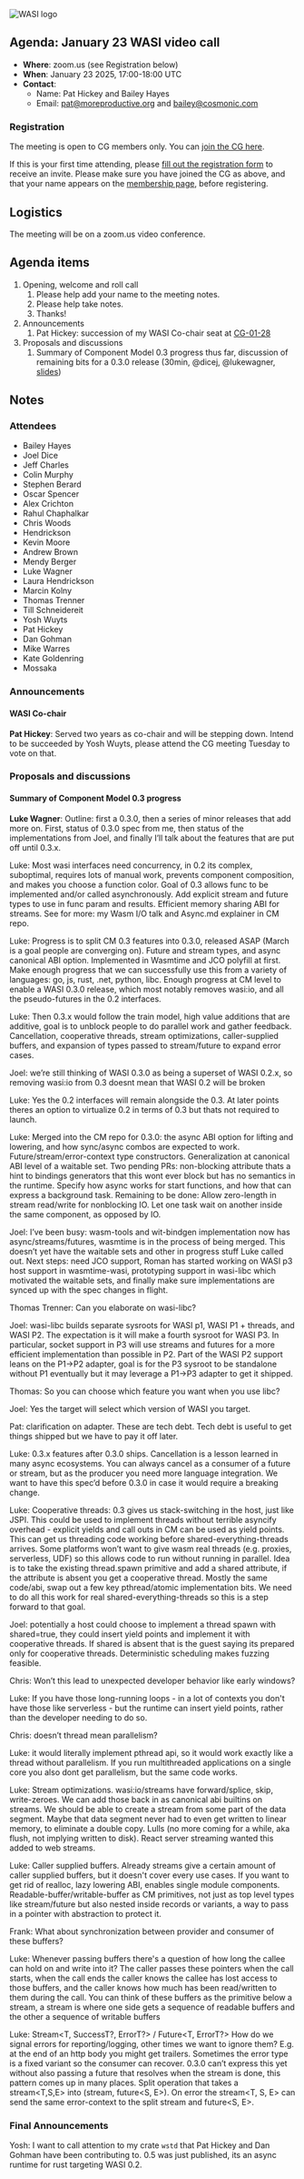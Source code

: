 ![WASI logo](https://raw.githubusercontent.com/WebAssembly/WASI/main/WASI.png)

## Agenda: January 23 WASI video call

- **Where**: zoom.us (see Registration below)
- **When**: January 23 2025, 17:00-18:00 UTC
- **Contact**:
  - Name: Pat Hickey and Bailey Hayes
  - Email: pat@moreproductive.org and bailey@cosmonic.com

### Registration

The meeting is open to CG members only. You can [join the CG here](https://www.w3.org/community/webassembly/).

If this is your first time attending, please [fill out the registration form](https://docs.google.com/forms/d/e/1FAIpQLSdpO6Lp2L_dZ2_oiDgzjKx7pb7s2YYHjeSIyfHWZZGSKoZKWQ/viewform?usp=sf_link) to receive an invite. Please make sure you have joined the CG as above, and that your name appears on the [membership page](https://www.w3.org/community/webassembly/participants), before registering.


## Logistics

The meeting will be on a zoom.us video conference.

## Agenda items

1. Opening, welcome and roll call
    1. Please help add your name to the meeting notes.
    1. Please help take notes.
    1. Thanks!
1. Announcements
    1. Pat Hickey: succession of my WASI Co-chair seat at [CG-01-28](../../main/2025/CG-01=2028.md)
1. Proposals and discussions
    1. Summary of Component Model 0.3 progress thus far, discussion of remaining bits for a 0.3.0 release (30min, @dicej, @lukewagner, [slides](https://docs.google.com/presentation/d/1Is0yTZ13xuw5UjbbUH_h33HVqVEjDV3XDzQFWmUHolg))

## Notes

### Attendees

- Bailey Hayes
- Joel Dice
- Jeff Charles
- Colin Murphy
- Stephen Berard
- Oscar Spencer
- Alex Crichton
- Rahul Chaphalkar
- Chris Woods
- Hendrickson
- Kevin Moore
- Andrew Brown
- Mendy Berger
- Luke Wagner
- Laura Hendrickson
- Marcin Kolny
- Thomas Trenner
- Till Schneidereit
- Yosh Wuyts
- Pat Hickey
- Dan Gohman
- Mike Warres
- Kate Goldenring
- Mossaka

### Announcements

#### WASI Co-chair

**Pat Hickey**: Served two years as co-chair and will be stepping down. Intend to be succeeded by Yosh Wuyts, please attend the CG meeting Tuesday to vote on that.

### Proposals and discussions

#### Summary of Component Model 0.3 progress

**Luke Wagner**: Outline: first a 0.3.0, then a series of minor releases that add more on. First, status of 0.3.0 spec from me, then status of the implementations from Joel, and finally I’ll talk about the features that are put off until 0.3.x.

Luke: Most wasi interfaces need concurrency, in 0.2 its complex, suboptimal, requires lots of manual work, prevents component composition, and makes you choose a function color. Goal of 0.3 allows func to be implemented and/or called asynchronously. Add explicit stream and future types to use in func param and results. Efficient memory sharing ABI for streams. See for more: my Wasm I/O talk and Async.md explainer in CM repo.

Luke: Progress is to split CM 0.3 features into 0.3.0, released ASAP (March is a goal people are converging on). Future and stream types, and async canonical ABI option. Implemented in Wasmtime and JCO polyfill at first. Make enough progress that we can successfully use this from a variety of languages: go, js, rust, .net, python, libc. Enough progress at CM level to enable a WASI 0.3.0 release, which most notably removes wasi:io, and all the pseudo-futures in the 0.2 interfaces.

Luke: Then 0.3.x would follow the train model, high value additions that are additive, goal is to unblock people to do parallel work and gather feedback. Cancellation, cooperative threads, stream optimizations, caller-supplied buffers, and expansion of types passed to stream/future to expand error cases.

Joel: we’re still thinking of WASI 0.3.0 as being a superset of WASI 0.2.x, so removing wasi:io from 0.3 doesnt mean that WASI 0.2 will be broken

Luke: Yes the 0.2 interfaces will remain alongside the 0.3. At later points theres an option to virtualize 0.2 in terms of 0.3 but thats not required to launch.

Luke: Merged into the CM repo for 0.3.0: the async ABI option for lifting and lowering, and how sync/async combos are expected to work. Future/stream/error-context type constructors. Generalization at canonical ABI level of a waitable set. Two pending PRs: non-blocking attribute thats a hint to bindings generators that this wont ever block but has no semantics in the runtime. Specify how async works for start functions, and how that can express a background task. Remaining to be done: Allow zero-length in stream read/write for nonblocking IO. Let one task wait on another inside the same component, as opposed by IO.

Joel: I’ve been busy: wasm-tools and wit-bindgen implementation now has async/streams/futures, wasmtime is in the process of being merged. This doesn’t yet have the waitable sets and other in progress stuff Luke called out. Next steps: need JCO support, Roman has started working on WASI p3 host support in wasmtime-wasi, prototyping support in wasi-libc which motivated the waitable sets, and finally make sure implementations are synced up with the spec changes in flight.

Thomas Trenner: Can you elaborate on wasi-libc?

Joel: wasi-libc builds separate sysroots for WASI p1, WASI P1 + threads, and WASI P2. The expectation is it will make a fourth sysroot for WASI P3. In particular, socket support in P3 will use streams and futures for a more efficient implementation than possible in P2. Part of the WASI P2 support leans on the P1->P2 adapter, goal is for the P3 sysroot to be standalone without P1 eventually but it may leverage a P1->P3 adapter to get it shipped.

Thomas: So you can choose which feature you want when you use libc?

Joel: Yes the target will select which version of WASI you target.

Pat: clarification on adapter. These are tech debt. Tech debt is useful to get things shipped but we have to pay it off later.

Luke: 0.3.x features after 0.3.0 ships. Cancellation is a lesson learned in many async ecosystems. You can always cancel as a consumer of a future or stream, but as the producer you need more language integration. We want to have this spec’d before 0.3.0 in case it would require a breaking change.

Luke: Cooperative threads: 0.3 gives us stack-switching in the host, just like JSPI. This could be used to implement threads without terrible asyncify overhead - explicit yields and call outs in CM can be used as yield points. This can get us threading code working before shared-everything-threads arrives. Some platforms won’t want to give wasm real threads (e.g. proxies, serverless, UDF) so this allows code to run without running in parallel. Idea is to take the existing thread.spawn primitive and add a shared attribute, if the attribute is absent you get a cooperative thread. Mostly the same code/abi, swap out a few key pthread/atomic implementation bits. We need to do all this work for real shared-everything-threads so this is a step forward to that goal.

Joel: potentially a host could choose to implement a thread spawn with shared=true, they could insert yield points and implement it with cooperative threads. If shared is absent that is the guest saying its prepared only for cooperative threads. Deterministic scheduling makes fuzzing feasible.

Chris: Won’t this lead to unexpected developer behavior like early windows?

Luke: If you have those long-running loops - in a lot of contexts you don't have those like serverless - but the runtime can insert yield points, rather than the developer needing to do so.

Chris: doesn’t thread mean parallelism?

Luke: it would literally implement pthread api, so it would work exactly like a thread without parallelism. If you run multithreaded applications on a single core you also dont get parallelism, but the same code works.

Luke: Stream optimizations. wasi:io/streams have forward/splice, skip, write-zeroes. We can add those back in as canonical abi builtins on streams. We should be able to create a stream from some part of the data segment. Maybe that data segment never had to even get written to linear memory, to eliminate a double copy. Lulls (no more coming for a while, aka flush, not implying written to disk). React server streaming wanted this added to web streams.

Luke: Caller supplied buffers. Already streams give a certain amount of caller supplied buffers, but it doesn't cover every use cases. If you want to get rid of realloc, lazy lowering ABI, enables single module components. Readable-buffer/writable-buffer as CM primitives, not just as top level types like stream/future but also nested inside records or variants, a way to pass in a pointer with abstraction to protect it.

Frank: What about synchronization between provider and consumer of these buffers?

Luke: Whenever passing buffers there's a question of how long the callee can hold on and write into it? The caller passes these pointers when the call starts, when the call ends the caller knows the callee has lost access to those buffers, and the caller knows how much has been read/written to them during the call. You can think of these buffers as the primitive below a stream, a stream is where one side gets a sequence of readable buffers and the other a sequence of writable buffers

Luke: Stream<T, SuccessT?, ErrorT?> / Future<T, ErrorT?> How do we signal errors for reporting/logging, other times we want to ignore them? E.g. at the end of an http body you might get trailers. Sometimes the error type is a fixed variant so the consumer can recover. 0.3.0 can’t express this yet without also passing a future that resolves when the stream is done, this pattern comes up in many places. Split operation that takes a stream<T,S,E> into (stream<T>, future<S, E>). On error the stream<T, S, E> can send the same error-context to the split stream<T> and future<S, E>.

### Final Announcements

Yosh: I want to call attention to my crate `wstd` that Pat Hickey and Dan Gohman have been contributing to. 0.5 was just published, its an async runtime for rust targeting WASI 0.2.

